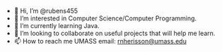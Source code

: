 - 👋 Hi, I’m @rubens455
- 👀 I’m interested in Computer Science/Computer Programming.
- 🌱 I’m currently learning Java.
- 💞️ I’m looking to collaborate on useful projects that will help me learn.
- 📫 How to reach me UMASS email: rnherisson@umass.edu

<!---
rubens455/rubens455 is a ✨ special ✨ repository because its `README.md` (this file) appears on your GitHub profile.
You can click the Preview link to take a look at your changes.
--->
